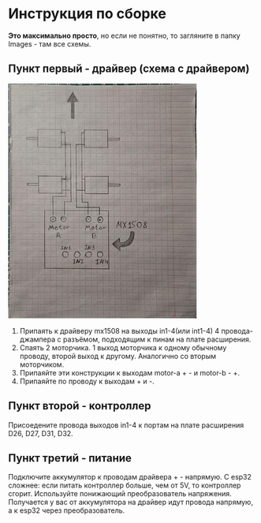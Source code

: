 # Инструкция по сборке
**Это максимально просто**, но если не понятно, то загляните в папку Images - там все схемы.

## Пункт первый - драйвер (схема с драйвером)
![Схема с драйвером](../Images/scheme_driver_small.jpeg)
1. Припаять к драйверу mx1508 на выходы in1-4(или int1-4) 4 провода-джампера с разъёмом, подходящим к пинам на плате расширения.
2. Спаять 2 моторчика. 1 выход моторчика к одному обычному проводу, второй выход к другому. Аналогично со вторым моторчиком.
3. Припаяйте эти конструкции к выходам motor-a + - и motor-b - +.
4. Припаяйте по проводу к выходам + и -.

## Пункт второй - контроллер
Присоедените провода выходов in1-4 к портам на плате расширения D26, D27, D31, D32.

## Пункт третий - питание
Подключите аккумулятор к проводам драйвера + - напрямую. С esp32 сложнее: если питать контроллер больше, чем от 5V, то контроллер сгорит. Используйте понижающий преобразователь напряжения. Получается у вас от аккумулятора на драйвер идут провода напрямую, а к esp32 через преобразователь.
